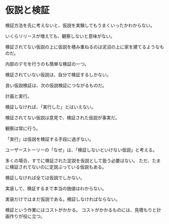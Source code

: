 # 仮説と検証

検証方法を先に考えないと、仮説を実験してもうまくいったかわからない。

いくらリリースが増えても、観察しないと意味がない。

検証されてない仮説の上に仮説を積み重ねるのは泥沼の上に家を建てるようなものだ。

内部のデモを行うのも簡単な検証の一つ。

検証されていない仮説は、自分で検証するしかない。

良い仮説検証は、次の仮説検証につながるものだ。

計画と実行。

検証しなければ、「実行した」とはいえない。

検証されてない仮説は意見で、検証された仮説が事実だ。

観察は常に行う。

「実行」は仮説を検証する手段に過ぎない。

ユーザーストーリーの「なぜ」は、「検証しないといけない仮説」と考える。

多くの場合、すでに検証された定説を仮説として扱う必要はない。
ただ、たまに検証されてないのに定説ぶっている仮説もある。

検証しなければ全ては仮説でしかない。

実装して、検証するまで本当の価値はわからない。

実装だけではまだ仮説である。検証しなければならない。

検証という作業にはコストがかかる。
コストがかかるものには、見積もりと計画作りが役に立つ。
